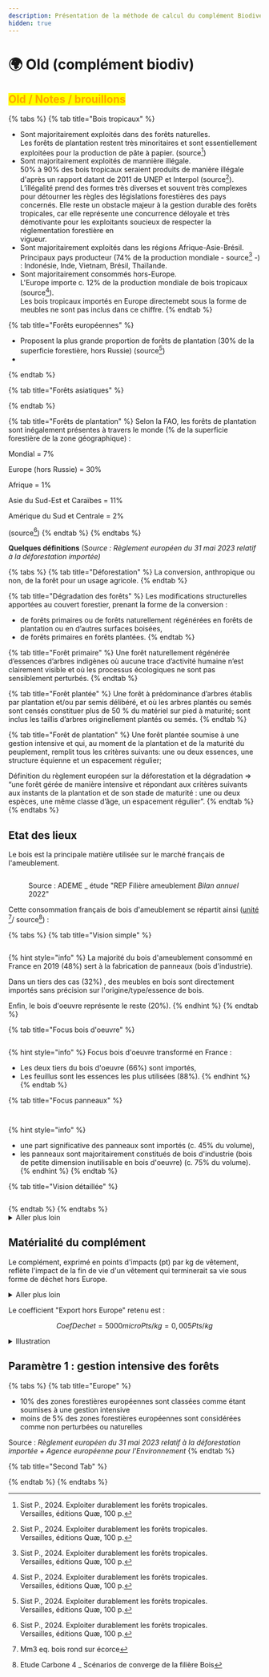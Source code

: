 ```yaml
---
description: Présentation de la méthode de calcul du complément Biodiversité x Bois .
hidden: true
---
```


# 🌍 Old (complément biodiv)

## <mark style="color:orange;">Old / Notes / brouillons</mark>



{% tabs %}
{% tab title="Bois tropicaux" %}
* Sont majoritairement exploités dans des forêts naturelles.\
  Les forêts de plantation restent très minoritaires et sont essentiellement exploitées pour la production de pâte à papier. (source[^1])
* Sont majoritairement exploités de mannière illégale.\
  50% à 90% des bois tropicaux seraient produits de manière illégale d'après un rapport datant de 2011 de UNEP et Interpol (source[^1]). L’illégalité prend des formes très diverses et souvent très complexes pour détourner les règles des législations forestières des pays concernés. Elle reste un obstacle majeur à la gestion durable des forêts tropicales, car elle représente une concurrence déloyale et très démotivante pour les exploitants soucieux de respecter la réglementation forestière en  \
  vigueur.
* Sont majoritairement exploités dans les régions Afrique-Asie-Brésil.\
  Principaux pays producteur (74% de la production mondiale  - source[^1] -) : Indonésie, Inde, Vietnam, Brésil, Thaïlande.
* Sont majoritairement consommés hors-Europe.\
  L'Europe importe c. 12% de la production mondiale de bois tropicaux (source[^1]). \
  Les bois tropicaux importés en Europe directemebt sous la forme de meubles ne sont pas inclus dans ce chiffre.
{% endtab %}

{% tab title="Forêts européennes" %}
* Proposent la plus grande proportion de forêts de plantation (30% de la superficie forestière, hors Russie)  (source[^1])
*
{% endtab %}

{% tab title="Forêts asiatiques" %}

{% endtab %}

{% tab title="Forêts de plantation" %}
Selon la FAO, les forêts de plantation sont inégalement présentes à travers le monde (% de la superficie forestière de la zone géographique) : &#x20;

Mondial = 7%&#x20;

Europe (hors Russie) = 30%

Afrique = 1%

Asie du Sud-Est et Caraïbes = 11%

Amérique du Sud et Centrale = 2%

&#x20;(source[^1])
{% endtab %}
{% endtabs %}



**Quelques définitions** (&#x53;_&#x6F;urce : Règlement européen du 31 mai 2023 relatif à la déforestation importée)_&#x20;

{% tabs %}
{% tab title="Déforestation" %}
La conversion, anthropique ou non, de la forêt pour un usage agricole.
{% endtab %}

{% tab title="Dégradation des forêts" %}
Les modifications structurelles apportées au couvert forestier, prenant la forme de la conversion :&#x20;

* de forêts primaires ou de forêts naturellement régénérées en forêts de plantation ou en d’autres surfaces boisées,
* de forêts primaires en forêts plantées.
{% endtab %}

{% tab title="Forêt primaire" %}
Une forêt naturellement régénérée d’essences d’arbres indigènes où aucune trace d’activité humaine n’est clairement visible et où les processus écologiques ne sont pas sensiblement perturbés.
{% endtab %}

{% tab title="Forêt plantée" %}
Une forêt à prédominance d’arbres établis par plantation et/ou par semis délibéré, et où les arbres plantés ou semés sont censés constituer plus de 50 % du matériel sur pied à maturité; sont inclus les taillis d’arbres originellement plantés ou semés.
{% endtab %}

{% tab title="Forêt de plantation" %}
Une forêt plantée soumise à une gestion intensive et qui, au moment de la plantation et de la maturité du peuplement, remplit tous les critères suivants: une ou deux essences, une structure équienne et un espacement régulier;&#x20;

Définition du règlement européen sur la déforestation et la dégradation  ⇒ “une forêt gérée de manière intensive et répondant aux critères suivants aux instants de la plantation et de son stade de maturité : une ou deux espèces, une même classe d’âge, un espacement régulier”.
{% endtab %}
{% endtabs %}



## Etat des lieux

Le bois est la principale matière utilisée sur le marché français de l'ameublement.

<figure><img src="../../.gitbook/assets/EA par matériau majoritaire (données 2022).png" alt=""><figcaption><p>Source : ADEME _ étude "REP Filière ameublement <em>Bilan annuel</em> 2022"</p></figcaption></figure>

Cette consommation français de bois d'ameublement se répartit ainsi ([unité ](#user-content-fn-2)[^2]/ source[^3]) :&#x20;

{% tabs %}
{% tab title="Vision simple" %}
<figure><img src="../../.gitbook/assets/Consommation de bois _ secteur Ameublement (2019) (2).png" alt=""><figcaption></figcaption></figure>

{% hint style="info" %}
La majorité du bois d'ameublement consommé en France en 2019  (48%) sert à la fabrication de panneaux (bois d'industrie).&#x20;

Dans un tiers des cas (32%) , des meubles en bois sont directement importés sans précision sur l'origine/type/essence de bois.&#x20;

Enfin, le bois d'oeuvre représente le reste (20%).
{% endhint %}
{% endtab %}

{% tab title="Focus bois d'oeuvre" %}
<figure><img src="../../.gitbook/assets/Focus bois d&#x27;oeuvre.png" alt=""><figcaption></figcaption></figure>

{% hint style="info" %}
Focus bois d'oeuvre transformé en France :&#x20;

* Les deux tiers du bois d'oeuvre (66%) sont importés,
* Les feuillus sont les essences les plus utilisées (88%).
{% endhint %}
{% endtab %}

{% tab title="Focus panneaux" %}
<figure><img src="../../.gitbook/assets/Origine des panneaux d&#x27;ameublement consommés en France.png" alt=""><figcaption></figcaption></figure>

<figure><img src="../../.gitbook/assets/Composition des panneaux.png" alt=""><figcaption></figcaption></figure>

{% hint style="info" %}
* une part significative des panneaux sont importés (c. 45% du volume),
* les panneaux sont majoritairement constitués de bois d'industrie (bois de petite dimension inutilisable en bois d'oeuvre) (c. 75% du volume).
{% endhint %}
{% endtab %}

{% tab title="Vision détaillée" %}
<figure><img src="../../.gitbook/assets/Consommation de bois _ secteur Ameublement (2019) (3).png" alt=""><figcaption></figcaption></figure>
{% endtab %}
{% endtabs %}

<details>

<summary>Aller plus loin</summary>

Les scénarios d'export de vêtements hors Europe pourraient être détaillés : \
\=> par zone géographique : Afrique (46%), Asie (41%), Autre (13%) (données 2019 de [European Environment Agency](https://www.eea.europa.eu/publications/eu-exports-of-used-textiles/eu-exports-of-used-textiles)),\
\=> par scénarios de fin de vie (incinération, enfouissement, déchet sauvage, etc.),\
\=> par vêtement (jean, t-shirt, sous-vêtements, etc.).

Cependant, nous faisons face à un manque de données précises sur ces différentes géographies/scénarios ainsi que sur la disponibilité d'inventaires de cycle de vie (ICV).&#x20;

En l'absence d'inventaires de cycle de vie adaptés, un complément générique moyen est proposé.

</details>

## Matérialité du complément

Le complément, exprimé en points d'impacts (pt) par kg de vêtement, reflète l'impact de la fin de vie d'un vêtement qui terminerait sa vie sous forme de déchet hors Europe. &#x20;

<details>

<summary>Aller plus loin </summary>

Il n'existe pas encore suffisament de littérature scientifique permettant d'estimer, de manière quantitative, l'impact de la fin de vie des vêtements se retrouvant sous forme de déchets hors Europe.&#x20;

Cela s'explique notamment par des problématiques d'inventaires de flux (e.g. comment se décomposent dans le temps et l'espace les vêtements jetés dans la nature sous forme de déchets sauvages) et de caractérisation d'impacts (e.g. comment évaluer l'impact sur la biodiversité et/ou les organismes aquatiques des vêtements abandonnés dans la nature sous forme de déchets sauvages).

Trois grands scénarios se dessinent pour les  vêtements "déchets hors Europe" :&#x20;

1\) incinération informelle&#x20;

2\) décharge à ciel ouvert (incinération et/ou enfouissement)

3\) déchet sauvage (vêtement abandonné dans la nature)

Un nombre croissant d'études sont publiées sur les effets nocifs de ces scénarios sur l'environnement et l'Homme. C'est par exemple le cas de [travaux ](https://www.eionet.europa.eu/etcs/etc-ce/products/etc-ce-report-2023-4-eu-exports-of-used-textiles-in-europe2019s-circular-economy)parus en 2023 par la European Environment Agency qui stipulent : "Of the exports to Africa, a portion of the textiles are reused, but a significant amount ends up in either legal or illegal landfills, causing environmental problems. In other words, the textiles collected in and export from the EU are commodities, not charity.".

Ecobalyse se doit de les intégrer afin de refléter cet "hotspot" de la chaîne de valeur Textile.

</details>

Le coefficient "Export hors Europe" retenu est :

$$
CoefDechet = 5000microPts / kg = 0,005 Pts/kg
$$

<details>

<summary>Illustration</summary>

Dans le cas théorique d'un jean (poids 450g, fabrication Inde) terminant sa vie sous forme de déchets hors Europe, la fin de vie pèserait entre 43% et 50% de l'impact total du produit (hors compléments) selon sa composition.&#x20;

Cette illustration permet de comprendre la matérialité du complément dans un "worst-case scenario" théorique.

Pour calculer le complément sur un produit réel, il faut estimer sa probabilité de terminer sa fin de vie sous forme de déchet hors Europe (cf. ci-dessous).

![](<../../.gitbook/assets/Impact d'un jean terminant sa fin de vie sous forme de déchet Hors Europe (1).png>)

</details>

## Paramètre 1 : gestion intensive des forêts&#x20;

{% tabs %}
{% tab title="Europe" %}
* 10% des zones forestières européennes sont classées comme étant soumises à une gestion intensive
* moins de 5% des zones forestières européennes sont considérées comme non perturbées ou naturelles

Source : _Règlement européen du 31 mai 2023 relatif à la déforestation importée + Agence européenne pour l'Environnement_
{% endtab %}

{% tab title="Second Tab" %}

{% endtab %}
{% endtabs %}

[^1]: Sist P., 2024. Exploiter durablement les forêts tropicales.    \
    Versailles, éditions Quæ, 100 p.

[^2]: Mm3 eq. bois rond sur écorce

[^3]: Etude Carbone 4 \_ Scénarios de converge de la filière Bois
